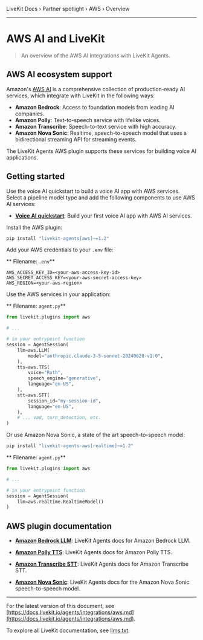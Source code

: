 LiveKit Docs › Partner spotlight › AWS › Overview

---

# AWS AI and LiveKit

> An overview of the AWS AI integrations with LiveKit Agents.

## AWS AI ecosystem support

Amazon's [AWS AI](https://aws.amazon.com/ai/) is a comprehensive collection of production-ready AI services, which integrate with LiveKit in the following ways:

- **Amazon Bedrock**: Access to foundation models from leading AI companies.
- **Amazon Polly**: Text-to-speech service with lifelike voices.
- **Amazon Transcribe**: Speech-to-text service with high accuracy.
- **Amazon Nova Sonic**: Realtime, speech-to-speech model that uses a bidirectional streaming API for streaming events.

The LiveKit Agents AWS plugin supports these services for building voice AI applications.

## Getting started

Use the voice AI quickstart to build a voice AI app with AWS services. Select a pipeline model type and add the following components to use AWS AI services:

- **[Voice AI quickstart](https://docs.livekit.io/agents/start/voice-ai.md)**: Build your first voice AI app with AWS AI services.

Install the AWS plugin:

```bash
pip install "livekit-agents[aws]~=1.2"

```

Add your AWS credentials to your `.env` file:

** Filename: `.env`**

```shell
AWS_ACCESS_KEY_ID=<your-aws-access-key-id>
AWS_SECRET_ACCESS_KEY=<your-aws-secret-access-key>
AWS_REGION=<your-aws-region>

```

Use the AWS services in your application:

** Filename: `agent.py`**

```python
from livekit.plugins import aws

# ...

# in your entrypoint function
session = AgentSession(
    llm=aws.LLM(
        model="anthropic.claude-3-5-sonnet-20240620-v1:0",
    ),
    tts=aws.TTS(
        voice="Ruth",
        speech_engine="generative",
        language="en-US",
    ),
    stt=aws.STT(
        session_id="my-session-id",
        language="en-US",
    ),
    # ... vad, turn_detection, etc.
)

```

Or use Amazon Nova Sonic, a state of the art speech-to-speech model:

```bash
pip install "livekit-agents-aws[realtime]~=1.2"

```

** Filename: `agent.py`**

```python
from livekit.plugins import aws

# ...

# in your entrypoint function
session = AgentSession(
    llm=aws.realtime.RealtimeModel()
)

```

## AWS plugin documentation

- **[Amazon Bedrock LLM](https://docs.livekit.io/agents/integrations/llm/aws.md)**: LiveKit Agents docs for Amazon Bedrock LLM.

- **[Amazon Polly TTS](https://docs.livekit.io/agents/integrations/tts/aws.md)**: LiveKit Agents docs for Amazon Polly TTS.

- **[Amazon Transcribe STT](https://docs.livekit.io/agents/integrations/stt/aws.md)**: LiveKit Agents docs for Amazon Transcribe STT.

- **[Amazon Nova Sonic](https://docs.livekit.io/agents/integrations/realtime/nova-sonic.md)**: LiveKit Agents docs for the Amazon Nova Sonic speech-to-speech model.

---


For the latest version of this document, see [https://docs.livekit.io/agents/integrations/aws.md](https://docs.livekit.io/agents/integrations/aws.md).

To explore all LiveKit documentation, see [llms.txt](https://docs.livekit.io/llms.txt).